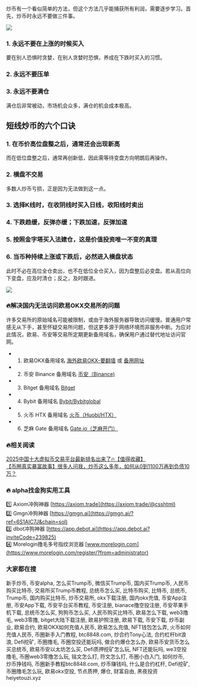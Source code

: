 炒币有一个看似简单的方法，但这个方法几乎能捕获所有利润，需要逐步学习。首先，炒币时永远不要做三件事。

[![](https://307e939.webp.li/Snipaste_2025-04-14_14-50-58.png)](https://btc8848.com/top-10-exchanges)

### 1. 永远不要在上涨的时候买入  
要在别人恐惧时贪婪，在别人贪婪时恐惧，养成在下跌时买入的习惯。

### 2. 永远不要压单  

### 3. 永远不要满仓  
满仓后非常被动，市场机会众多，满仓的机会成本极高。

## 短线炒币的六个口诀  
### 1. 在币价高位盘整之后，通常还会出现新高  
而在低位盘整之后，通常再创新低，因此需等待变盘方向明朗后再操作。

### 2. 横盘不交易  
多数人炒币亏损，正是因为无法做到这一点。

### 3. 选择K线时，在收阴线时买入日线，收阳线时卖出  

### 4. 下跌趋缓，反弹亦缓；下跌加速，反弹加速  

### 5. 按照金字塔买入法建仓，这是价值投资唯一不变的真理  
### 6. 当币种持续上涨或下跌后，必然进入横盘状态  
此时不必在高位全仓卖出，也不在低位全仓买入，因为盘整后必变盘。若从高位向下变盘，应及时清仓；反之，及时跟进。

[![](https://307e939.webp.li/GodtGZFWcAAs9Cv.jpeg)](https://btc8848.com/top-10-exchanges)

### 🔥解决国内无法访问欧易OKX交易所的问题  
许多交易所的原始域名可能被限制，或由于海外服务器导致访问缓慢。普通用户常感无从下手，甚至怀疑交易所问题，但这更多源于网络环境而非服务中断。为应对此情况，欧易、币安等交易所定期更新备用域名，确保用户通过替代地址访问官网。

- 1. 欧易OKX备用域名 [海外欧易OKX-要翻墙](https://www.okx.com/zh-hans/join/74873351) 或 [备用网址](https://www.chouyi.world/zh-hans/join/18639032)  
- 2. 币安 Binance 备用域名 [币安（Binance)](https://accounts.binance.com/zh-CN/register?ref=36457687)  
- 3. Bitget 备用域名 [Bitget](https://www.bitget.com/zh-CN/referral/register?from=referral&clacCode=VRNEYUTR)  
- 4. Bybit 备用域名 [Bybit/Bybitglobal](https://www.bybitglobal.com/zh-MY/invite/?ref=VMKORMM)  
- 5. 火币 HTX 备用域名 [火币（Huobi/HTX）](https://www.htx.com/invite/zh-cn/1f?invite_code=whf45223)  
- 6. 芝麻 Gate 备用域名 [Gate.io（芝麻开门）](https://www.gate.io/zh/signup?ref_type=103&ref=A1ERAQ)  

### 🔥相关阅读  
[2025中国十大虚拟币交易平台最新排名出来了🔥【值得收藏】](https://btc8848.com/top-10-exchanges/)  
[【币圈真实暴富故事】很多人问我，炒币这么多年，如何从0到1100万再到负债10万？](https://heiyetouzi.xyz/biquanstory001/)  

### 🔥 alpha找金狗实用工具  
1️⃣ Axiom冲狗神器 [https://axiom.trade](https://axiom.trade/@csshtml)  
2️⃣ Gmgn冲狗神器 [https://gmgn.ai](https://gmgn.ai/?ref=6S1AIC7J&chain=sol)  
3️⃣ dbot冲狗神器 [https://app.debot.ai](https://app.debot.ai?inviteCode=239825)  
4️⃣ Morelogin撸毛多号指纹浏览器 [www.morelogin.com](https://www.morelogin.com/register/?from=administrator)  

### 大家都在搜  
新手炒币, 币安alpha, 怎么买Trump币, 微信买Trump币, 国内买Trump币, 人民币购买比特币, 交易所买Trump币教程, 总统币怎么买, 比特币购买, 比特币, 总统币, Trump币, 国内购买比特币, 炒币交易所, okx下载注册, 国内okx充值, 币安App注册, 币安App下载, 币安平台买币教程, 币安注册, bianace撸空投注册, 币安苹果手机下载, 总统币怎么买, 狗狗币怎么买, 人民币购买比特币, 欧易怎么下载, web3撸毛, web3零撸, bitget大陆下载注册, 欧易护照注册, 欧易下载, 币安下载, 炒币副业, 欧易合约, 欧易OKX如何充值人民币, 欧易怎么充值, NFT钱包怎么弄, 火币如何充值人民币, 币圈新手入门教程, btc8848.com, 炒合约Tony心法, 合约杠杆bit浪浪, Defi挖矿, 币圈撸毛, 币圈空投还能玩吗, 做合约爆仓怎么办, 欧易币安货币怎么买总统币, 欧易币安以太坊怎么买, Defi质押挖矿怎么玩, NFT还能玩吗, we3空投撸毛, 币圈web3零撸怎么玩, 铭文怎么打, 符文怎么打, 币圈小白入门, 如何炒币, 炒币挣钱吗, 币圈新手教程btc8848.com, 炒币赚钱吗, 什么是合约杠杆, Defi挖矿, 币圈撸毛怎么玩, 欧易okx空投, 节点质押, 爆仓, 财富自由, 黑夜投资heiyetouzi.xyz